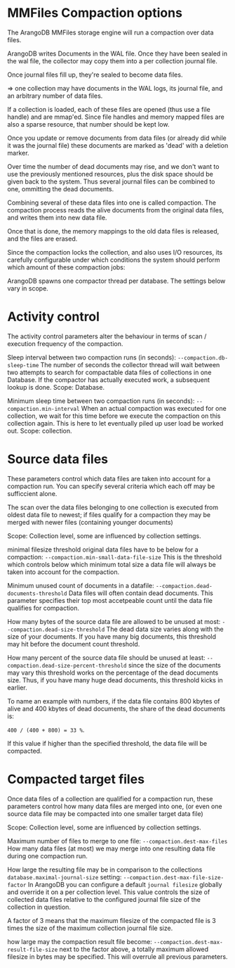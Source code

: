 MMFiles Compaction options
==========================

The ArangoDB MMFiles storage engine will run a compaction over data files.

ArangoDB writes Documents in the WAL file. Once they have been sealed in the wal file,
the collector may copy them into a per collection journal file. 

Once journal files fill up, they're sealed to become data files.

=> one collection may have documents in the WAL logs, its journal file, and an arbitrary 
number of data files.

If a collection is loaded, each of these files are opened (thus use a file handle) and 
are mmap'ed. Since file handles and memory mapped files are also a sparse resource, 
that number should be kept low.

Once you update or remove documents from data files (or already did while it was the journal file)
these documents are marked as 'dead' with a deletion marker.

Over time the number of dead documents may rise, and we don't want to use the previously mentioned
resources, plus the disk space should be given back to the system.
Thus several journal files can be combined to one, ommitting the dead documents.

Combining several of these data files into one is called compaction. The compaction process reads
the alive documents from the original data files, and writes them into new data file.

Once that is done, the memory mappings to the old data files is released, and the files are erased.

Since the compaction locks the collection, and also uses I/O resources, its carefully configurable
under which conditions the system should perform which amount of these compaction jobs:

ArangoDB spawns one compactor thread per database. The settings below vary in scope. 


# Activity control

The activity control parameters alter the behaviour in terms of scan / execution frequency
of the compaction.

Sleep interval between two compaction runs (in seconds):
`--compaction.db-sleep-time`
The number of seconds the collector thread will wait between two attempts to search for 
compactable data files of collections in one Database. If the compactor has actually executed work,
a subsequent lookup is done. Scope: Database.

Minimum sleep time between two compaction runs (in seconds):
`--compaction.min-interval`
When an actual compaction was executed for one collection, we wait for this time
before we execute the compaction on this collection again.
This is here to let eventually piled up user load be worked out. Scope: collection.


# Source data files
These parameters control which data files are taken into account for a compaction run.
You can specify several criteria which each off may be sufficcient alone.

The scan over the data files belonging to one collection is executed from oldest
data file to newest; if files qualify for a compaction they may be merged with newer files
(containing younger documents)

Scope: Collection level, some are influenced by collection settings.

minimal filesize threshold original data files have to be below for a compaction:
`--compaction.min-small-data-file-size`
This is the threshold which controls below which minimum total size a data file
will always be taken into account for the compaction.

Minimum unused count of documents in a datafile:
`--compaction.dead-documents-threshold`
Data files will often contain dead documents. This parameter specifies their
top most accetpeable count until the data file qualifies for compaction.

How many bytes of the source data file are allowed to be unused at most:
`--compaction.dead-size-threshold`
The dead data size varies along with the size of your documents.
If you have many big documents, this threshold may hit before the document count threshold.

How many percent of the source data file should be unused at least:
`--compaction.dead-size-percent-threshold`
since the size of the documents may vary this threshold works on the 
percentage of the dead documents size. Thus, if you have many huge
dead documents, this threshold kicks in earlier. 

To name an example with numbers, if the data file contains 800 kbytes of alive
and 400 kbytes of dead documents, the share of the dead documents is:

`400 / (400 + 800) = 33 %`.

If this value if higher than the specified threshold, the data file will be compacted.


# Compacted target files
Once data files of a collection are qualified for a compaction run, these parameters control 
how many data files are merged into one, (or even one source data file may be compacted into
one smaller target data file)

Scope: Collection level, some are influenced by collection settings.

Maximum number of files to merge to one file:
`--compaction.dest-max-files`
How many data files (at most) we may merge into one resulting data file during one compaction run.

How large the resulting file may be in comparison to the collections `database.maximal-journal-size` setting:
`--compaction.dest-max-file-size-factor`
In ArangoDB you can configure a default `journal filesize` globally and override it on a per collection level.
This value controls the size of collected data files relative to the configured journal file size of the collection in question.

A factor of 3 means that the maximum filesize of the compacted file is
3 times the size of the maximum collection journal file size.

how large may the compaction result file become:
`--compaction.dest-max-result-file-size`
next to the factor above, a totally maximum allowed filesize in bytes may be specified.
This will overrule all previous parameters. 

